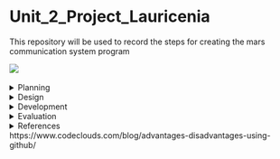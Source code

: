 

# Unit_2_Project_Lauricenia
This repository will be used to record the steps for creating the mars communication system program

![](20191106_121536.gif)


 
<details><summary>Planning</summary>

  Definition of the problem
  ==========================
  My client,the National Aeronautics and Space Administration (NASA) is a U.S. government agency responsible for science and technology related to air and space[1]. The agency launched a competition among the most famous programmers to create a communication system between the Moon and Mars. The current technology limitates the keyboard hardware on each station to 2 push buttons, only 2 100W lights buzzers are available and the exchange of messages between the stations is only possible using the binary language. The requirement outlined by the agency was a system that allows the users in the stations to communicate seamlessly using English making use of the precarious technology available.
  
  Proposed solution
  ===================
 Taking into account that the users must be able to write and receive messages in english despite the fact that the technology can only send/receive messages using binary, the new system must include a program that executes the conversion between these two languages. The sender will input the english message, the message will be converted and output using the light buzzers. The receiver must read the binary (1-On/ 0-off) and input the binary into a program that will convert it back to english. Thus, the system will have two big parts one that allows the user to input the message in english and converts the english message into binary(bulbs) and other that converts the binary message into english. 
 The system will be developed by using arduino. I chose arduino because it is relatively less expensive than the rest of the microcontrollers platforms, it has an easy language and it's ready structure makes the wiring and testing process much easier and faster. Arduino also has a large internet comunity and a website that provides many examples and explanations of it's features. It also has online simulators, I used tinkercad, that allows me to test smaller parts of the program, or work on the system when I dont have a physical arduino available. I am also using Git Hub to record all the steps of the creation of the Mars-Moon communication system. Git hub helps in the organization and keeping track of the progress of the project.
 Since this project is meant to be used in mars and moon, communication with earth for assistance may be difficult. Thus, one of the important goals for these project is making sure that the system is simpliflied and organized in such a way that will be easy for the users to understand and learn how to use it to (usability).

  Success criteria 
  ====================
  These are the measurable outcomes :
  1. The system can input message(in english/binary);
  1. The binary message can be shown using bulbs;
  1. The english message converted from binary can be shown on the LCD;
  1. System can convert messages from  english to binary;
  1. System can convert messages from binary to english;
  1. Usability.
  
 
<p></details>
 

<details><summary>Design</summary>
  
  System diagram
  ==============
  
  English Input and Conversion to Binary
  ----------------------
  This image illustrates the english input and conversion function of the system. The buttons serve as the input : button 1 - by which will browse through the options available (alphabet,numbers: 0-9, space, send, delete) and the button 2- by which the user can choose the option. When the user chooses the option "SEND" the message will be converted to binary and the binary message will be directed to the system in FIG.
   ![](enginputSD.png)
   *Fig. 1: English input and conversion*
   
  Binary Output
   --------------------------
The binary message will be output by a system of 2 light buzzers: one that keeps track of the time and the counting by blinking every second and other that keeps track of the binary message received by turning off when it is 0 and on when it is 1. Everytime the "clock" lamp turns on, represents one digit of the binary. On the final program this part will be directly linked with the system in figure .
   ![](outputbinSD.png)
   *Fig. 2: Binary output*
   
   Binary input and Conversion to English
   ---------------------
   Once the light buzzers are starting to output the binary message, the user should be ready to read the zeros and ones and input them in another part of the system responsible for the conversion from binary to english by using a similar input system as of the english input, however with less options since to write binary, its only necessary 1 and 0. The English message resultant from the conversion will be output on the LCD.
   ![](bintoengSD.png)
  *Fig. 3 : Binary input and conversion*
 
  Algorithms flow diagram
  ====================
  
  Flow chart for the English Input and conversion to binary program
  ----------------
  ![](englishinputandconversion.png)
  *Fig. 4 : English input*
  
  ![](2ndpartengtobin.png)
 *Fig. 5 :English to binary and binary output*

  
  Flow chart for the Binary input and conversion to english program
  -----------------
  
  ![](FD-bintoenglish.png)
  *Fig.6 : Binary input and binary to english*
  
  ![](2ndpartbintoeng.png)
 *Fig. 7: Binary to english-part2*
 
 
  Test plan
  ============
  ![](test.png)
  *Fig. 8: Test plan*
  
<p></details>
 
 
<details><summary>Development</summary>
 
First steps
---------------
 In the process of brainstorming the ideas for the project, many single short programs were tested. At the end most of them were used in some parts of the system and helped in the process of building the system, for example, to test the binary output functionality,the program in Fig.9 was used:
 
 ## Single led blink program
 ![](blinky.gif)
 *Fig. 9- single led blink*
 
 ```.sh
 void setup()
{
  //pinMode(pin, mode)
  
 /*
 *This function configures the 13 pin to behave as output
 *It changes the electrical behaviour of the pin
 *OUTPUT means the pin can provide a substantial amount of current to other circuits
 */ 
 pinMode(13, OUTPUT);
}

void loop()
{
  //digitalWrite(pin, value)
  //delay(milliseconds)
  
  /*
  *This function sets writes the HIGH value to the 13 pin
  *HIGH means that its voltage will be set to 5V (the light will light on)
  */
 digitalWrite(13, HIGH);
   ```
 
 ## 8 lcds
 -This program forms numbers from 0 to 1 with the leds using boolean logic. (ended up not being used but helped in the understanding of binary)
 
 ![](8lcd.gif)
 *Fig. 10- the 8 lcd*
 
 ```.sh
 bool  a = ( !A & !C ) | B | ( A & C );
bool  b = ( !B & !C ) | ( A & !C )  | ( A & !B & C );
bool  c = ( !A & !C ) | ( B & !C );
bool  d = ( !A & !C ) | ( !A & B ) | ( B & !C ) | ( A & !B & C );
bool  e = ( !B & !C ) | ( A & B ) | C ;
bool  f = (!B & !C) | ( !A & B ) | ( B & C ) | ( !A & !B & C );
bool  g = ( A & !C ) | ( B & !C ) | ( !A & B ) | ( A & !B & C ) ;
 
  
digitalWrite(out1, a );
digitalWrite(out2, b );
digitalWrite(out3, c );
digitalWrite(out4, d );
digitalWrite(out5, e );
digitalWrite(out6, f );
digitalWrite(out7, g );
                     
 ```
 ## Convert binary to decimal
 -This program converts a decimal input by the user into binary representation(this program was used in the conversion of binary to english )
 ```.sh
 String numb = "";
int remainder;
int sum=0;
int i = 0;

void setup()
{
 Serial.begin(9600);
  Serial.println("You have 5 seconds to put the binary number");
  delay(5000);
  while (Serial.available() > 0) {
    char inChar = Serial.read();
    numb += inChar;
  }
  delay(1000);
  int result = numb.toInt();
  while (result > 0) {
remainder = result % 10;
    
   // https://forum.arduino.cc/index.php?topic=2392.0
  sum = sum + remainder * ( 0.5 + pow(2,i) );
  result = result / 10;
    i++;
  }
   Serial.println(sum);
}

void loop()
{ 
}               
```


 The algorithms for the Mars-Moon communication system
 -------------------

## English Input System  

```.sh
// include the library code:
#include <LiquidCrystal.h>
// add all the letters and digits to the keyboard
String keyboard[]={"SEND", "DEL", "SPACE", "A", "B", "C", "D", "E", "F", "G", "H", "I", "J", "K", "L", "M", "N", "O", "P", "Q", "R", "S", "T", "U", "V", "W", "X", "Y", "Z", "0", "1", "2", "3", "4", "5", "6", "7", "8", "9", };

int numOptions = 39; //size of keyboard

int index = 0; 

String text = "";//variable to store input


// initialize the library with the numbers of the interface pins
LiquidCrystal lcd(12, 11, 5, 4, 9, 8);

void setup() {
  // set up the LCD's number of columns and rows:
  lcd.begin(16, 2);
  attachInterrupt(0, changeLetter, RISING);//button A in port 2
  attachInterrupt(1, selected, RISING);//button B in port 3
}

void loop() {
  // set the cursor to column 0, line 1
  // (note: line 1 is the second row, since counting begins with 0):
  lcd.clear();
  lcd.setCursor(0, 0);
  //print keyboard option
  lcd.print(keyboard[index]);
  lcd.setCursor(0, 1);
  //print input
  lcd.print(text);
  delay(100);
}

//This function changes the keyboard option
void changeLetter(){
  //debounce function
  static unsigned long last_interrupt_time = 0;
  unsigned long interrupt_time = millis();
  if (interrupt_time - last_interrupt_time > 200)
  {
  
    last_interrupt_time = interrupt_time;// If interrupts come faster than 200ms
    index++;
      //check for the max row number
    if(index==numOptions){
      index=0; //loop back to first row
    } 
  }
}

//this function adds the letter to the text or send the msg
void selected(){
//debounce function
  static unsigned long last_interrupt_time = 0;
  unsigned long interrupt_time = millis();
  if (interrupt_time - last_interrupt_time > 200)
  {
  
    last_interrupt_time = interrupt_time;// If interrupts come faster than 200ms
    
    String key = keyboard[index];
    //if DEL is selected, the last character stored in the "text" variable is deleted
    if (key == "DEL")
    {
      int len = text.length();
      text.remove(len-1);
    }
    //if SEND is selected, the "text" variable is emptied
    else if(key == "SEND")
    {
      text="";
    }
    //if SPACE is selected, a space is added to the "text" variable
    else if(key == "SPACE")
    { 
      text += " ";
    }
    //if any of the characters and numbers are selected, they are stored to the "text" variable
    else{
      text+= key;
    }
    //after an option is selected, the program loops back to the first option
    index = 0; 
  }
  
  
}
```
The following steps summarize the algorithms to input the english message into the system:
1. include the <LiquidCrystal.h> library
1. define variables (keyboard, index, numOptions, text);
1. initialize the library
1.set up LCD
1.set interrupts
1.turn on LCD
1.position cursor for each value to be printed
1.print keyboard and text on LCD
1. In changeletter() interrupt: 
  - debounce button
  - add index (change option on LCD)
  -if index equals to numOptions (If it is the last option), then reset index to zero and the program returns to the main loop.
1. In selectletter() interrupt:
  -debounce button
  - if DEL is selected, the last character stored in the "text" variable is deleted
  - if SEND is selected, the "text" variable is emptied
  -if SPACE is selected, a space is added to the "text" variable
  - if any of the characters/numbers are selected, they are added to the "text" variable
  -after an option is selected, the index resets to zero and the program returns to the main loop


## Convert English to binary and output through light buzzers
```.sh
String engtext= "THIS IS A TEST";
int lightBulb1=6;
int lightBulb2=7;
char toconvert;

void setup()
{
  Serial.begin(9600);
  pinMode(lightBulb1,OUTPUT);
  pinMode(lightBulb2,OUTPUT);
}

void loop()
{
  //separate the message in characters
  for ( int n=0; n < engtext.length(); n++)
  {
   toconvert= engtext.charAt(n);
    Serial.println(toconvert); 
    //send character to engtobin function to convert it to binary
     engTobin(toconvert);
  }
  digitalWrite(lightBulb2, LOW);
  delay(2000);
  digitalWrite(lightBulb1, HIGH);
  digitalWrite(lightBulb2, HIGH);
  delay(100);
  digitalWrite(lightBulb1, LOW);
  digitalWrite(lightBulb2, LOW);
  
  
  while(1)
  {
    //stop loop 
  }
}
//function to convert the character into binary
void engTobin(char x)
{
  switch(toconvert)
  {
    //every character has a binary representation
    case 'A':
      Serial.println("000001");
      binToLightBulb("000001");
      break;
    case 'B':
      Serial.println("000010");
      binToLightBulb("000010");
      break;
    case 'C':
      Serial.println("000011");
      binToLightBulb("000011");
      break;
    case 'D':
      Serial.println("000100");
      binToLightBulb("000100");
      break;
    case 'E':
      Serial.println("000101");
      binToLightBulb("000101");
      break;
    case 'F':
      Serial.println("000110");
      binToLightBulb("000110");
      break;
    case 'G':
      Serial.println("000111");
      binToLightBulb("000111");
      break;
    case 'H':
      Serial.println("001000");
      binToLightBulb("001000");
      break;
    case 'I':
      Serial.println("001001");
      binToLightBulb("001001");
      break;
    case 'J':
      Serial.println("001010");
      binToLightBulb("001010");
      break;
    case 'K':
      Serial.println("001011");
      binToLightBulb("001011");
      break;
    case 'L':
      Serial.println("001100");
      binToLightBulb("001100");
      break;
    case 'M':
      Serial.println("001101");
      binToLightBulb("001101");
      break;
    case 'N':
      Serial.println("001110");
      binToLightBulb("001110");
      break;
    case 'O':
      Serial.println("001111");
      binToLightBulb("001111");
      break;
    case 'P':
      Serial.println("010000");
      binToLightBulb("010000");
      break;
    case 'Q':
      Serial.println("010001");
      binToLightBulb("010001");
      break;
    case 'R':
      Serial.println("010010");
      binToLightBulb("010010");
      break;
    case 'S':
      Serial.println("010011");
      binToLightBulb("010011");
      break;
    case 'T':
      Serial.println("010100");
      binToLightBulb("010100");
      break;
    case 'U':
      Serial.println("010101");
      binToLightBulb("010101");
      break;
    case 'V':
      Serial.println("010110");
      binToLightBulb("000010");
      break;
    case 'W':
      Serial.println("010111");
      binToLightBulb("010111");
      break;
    case 'X':
      Serial.println("011000");
      binToLightBulb("011000");
      break;
    case 'Y':
      Serial.println("011001");
      binToLightBulb("011001");
      break;
     case 'Z':
      Serial.println("011010");
      binToLightBulb("011010");
      break; 
    case '1':
      Serial.println("011011");
      binToLightBulb("011011");
      break;
    case '2':
      Serial.println("011100");
      binToLightBulb("011100");
      break; 
    case '3':
      Serial.println("011101");
      binToLightBulb("011101");
      break; 
    case '4':
      Serial.println("011110");
      binToLightBulb("011110");
      break; 
    case '5':
      Serial.println("011111");
      binToLightBulb("011111");
      break; 
    case '6':
      Serial.println("100000");
      binToLightBulb("100000");
      break;
    case '7':
      Serial.println("100001");
      binToLightBulb("100001");
      break;
    case '8':
      Serial.println("100010");
      binToLightBulb("100010");
      break; 
     case '9':
      Serial.println("100011");
      binToLightBulb("100011");
      break;
     case '0':
      Serial.println("100100");
      binToLightBulb("100100");
      break;
      case ' ':
      Serial.println("100101");
      binToLightBulb("100101");
      break; 
    default:
      digitalWrite(lightBulb1, LOW);
    
    
  }
    
}

//show binary through lamps 
void binToLightBulb(char x[]){
 
  for(int i=0; i < 6;i++){
    //this is the clock, ON
    digitalWrite(lightBulb1,HIGH);
    
    //read one bit of the msg
    char bit = x[i];
    Serial.println(bit);
    
    //when binary equals 0 turn lamp on(buzzers work the opposite way);
    if (bit=='0'){
      digitalWrite(lightBulb2, HIGH);
    }else{
      digitalWrite(lightBulb2, LOW);
    }
    //wait a second
    delay(1000);
    //turn off CLOCK
    digitalWrite(lightBulb1,LOW);
    delay(1000);
  }
  
}
```
The following steps summarize the algorithms to convert english to binary:
1. define variables
1. set the light buzzers as outputs
1. separate the message in characters
1. send the characters to the function engtobin() to convert it them their binary representation
1. send the binary representation to the function binToLight() to show the ouput
1. the binary number is separated into digits
1. When digit equals zero, light is turned on, else, it is turned off.
1. The other light buzzer turns on for one second while the binary light buzzers outputs the binary digits.
1.The while loop prevents the program from repeting itself unnecessary

Keyboard values table 
--------
![](keyboard1.png)
*Fig. 11: English keyboard options and their functions*

## Convert binary to english
```.sh
// include the library code:
#include <LiquidCrystal.h>
int index = 0; 
// add all options to the keyboard
String keyboard[]={"SEND","DEL", "0", "1"};

int numOptions = 4; //size of keyboard

String bin = ""; //where the binary will be stored(input) in string data format

long int todecode; //binary number in int data format

int bidigit; //digit of the binary number

int decimal; //decimal representation of the binary number

int i; //iteration

String text;
// initialize the library with the numbers of the interface pins
LiquidCrystal lcd(12, 11, 5, 4, 9, 8);

void setup() {
  // set up the LCD's number of columns and rows:
  lcd.begin(16, 2);
  Serial.begin(9600);
  //set interrupts
  attachInterrupt(0, changeLetter, RISING);//button A in port 2
  attachInterrupt(1, selected, RISING);//button B in port 3
}

void loop() {
  
  // (note: line 1 is the second row, since counting begins with 0):
  //clear lcd
  lcd.clear();
  //set the cursor to column 0, line 0 and print keyboard option
  lcd.setCursor(0, 0);
  lcd.print(keyboard[index]);
  //set the cursor to column 6, line 1 and print binary input message
  lcd.setCursor(6, 0);
  lcd.print(bin);
  //set the cursor to column 0, line 1 and print the text converted from binary input 
  lcd.setCursor(0, 1);
  lcd.print(text);
  
  delay(100);
}

//This function changes the keyboard option
void changeLetter(){
  //debouce function
  static unsigned long last_interrupt_time = 0;
  unsigned long interrupt_time = millis();
 
  if (interrupt_time - last_interrupt_time > 200)
  {
  
    last_interrupt_time = interrupt_time;// If interrupts come faster than 200ms, assum
    index++;
      //check for the max row number
    if(index==numOptions){
      index=0; //loop back to first row
    } 
 }
}

//this function adds the letter to the text or send the msg
void selected(){
 //debounce function
  static unsigned long last_interrupt_time = 0;
  unsigned long interrupt_time = millis();
  if (interrupt_time - last_interrupt_time > 200)
  {
  
    last_interrupt_time = interrupt_time;// If interrupts come faster than 200ms
    
    String key = keyboard[index];
    //if DEL is selected, the last character stored in the "bin" variable is deleted
    if (key == "DEL")
    {
      int len = text.length();
      text.remove(len-1);
    }
    //if SENT is selected, the binary is converted to decimal
    else if(key == "SEND")
    {
      todecode = bin.toInt();
      while (todecode > 0) {
        remainder = todecode % 10;
          
        bidigit = decimal + bidigit * ( 0.5 + pow(2,i) );
        
        todecode = todecode / 10;
        i++;
      }
      Serial.println(decimal);
      //The decimal is sent to the bintoeng function
      bintoeng(decimal);
      //the input is set to empty again
      bin = " ";
      //restart all the variables in the conversion process
      decimal=0;
      i=0;
      delay(100); 
    }
    ////if any of the numbers are selected, they are stored to the "bin" variable
    else{
      bin+= key;
    }
    index = 0; //restart the index
  }
  
  
}

//function to convert decimal to character
void bintoeng(int sum){
  //each decimal represent a binary that represents a character
  switch(sum){
  case 1:
    Serial.println("A");
    text += "A";
    break;
  case 2:
    Serial.println("B");
    text += "B";  
    break;
  case 3:
    Serial.println("C");
    text += "C";  
    break;
  case 4:
    Serial.println("D");
    text += "D";
    break;
  case 5:
    Serial.println("E");
    text += "E";  
    break;
  case 6:
    Serial.println("F");
    text += "F"; 
    break;
  case 7:
    Serial.println("G");
    text += "G";
    break;
  case 8:
    Serial.println("H");
    text += "H";  
    break;
  case 9:
    Serial.println("I");
    text += "I";
    break;
  case 10:
    Serial.println("J");
    text += "J"; 
    break;
  case 11:
    Serial.println("K");
    text += "K";
    break;
  case 12:
    Serial.println("L");
    text += "L"; 
    break;
  case 13:
    Serial.println("M");
    text += "M"; 
    break;
  case 14:
    Serial.println("N");
    text += "N";
    break;
  case 15:
    Serial.println("O");
    text += "O";
    break;
  case 16:
    Serial.println("P");
    text += "P";
    break;
  case 17:
    Serial.println("Q");
    text += "Q";
     break;
  case 18:
    Serial.println("R");
    text += "R";
     bin = " ";
    break;
  case 19:
    Serial.println("S");
    text += "S";
    break;
  case 20:
    Serial.println("T");
    text += "T";
    break;
  case 21:
    Serial.println("U");
    text += "U";
    break;
  case 22:
    Serial.println("V");
    text += "V";
     bin = " ";
    break;
  case 23:
    Serial.println("W");
    text += "W"; 
    break;
  case 24:
    Serial.println("X");
    text += "X";
    break;
  case 25:
    Serial.println("Y");
    text += "Y"; 
    break;
  case 26:
    Serial.println("Z");
    text += "Z";
    break;
  case 27:
    Serial.println("1");
    text += "1";
    break;
  case 28:
    Serial.println("2");
    text += "2"; 
    break;
  case 29:
    Serial.println("3");
    text += "3";
    break;
  case 30:
    Serial.println("4");
    text += "4";
    break;
  case 31:
    Serial.println("5");
    text += "5";
    break;
  case 32:
    Serial.println("6");
    text += "6";
    break;
  case 33:
    Serial.println("7");
    text += "7";
    break;
  case 34:
    Serial.println("8");
    text += "8";
    break;
  case 35:
    Serial.println("9");
    text += "9";
    break;
  case 36:
    Serial.println("0");
    text += "0";
    break;
  case 37:
    Serial.println(" ");
    text += " ";
    break;
  }
}   
```
The following steps summarize the algorithms to convert binary to english :
include the <LiquidCrystal.h> library
1. define variables (keyboard, index, numOptions, bin, todecode,bidigit, decimal,i, text);
1. initialize the library
1.set up LCD
1.set up interrupts
1.turn on LCD
1.position cursor for each value to be printed
1.print keyboard,bin and text on LCD
1. In changeletter() interrupt: 
  - debounce button
  - add index (change option on LCD)
  -if index equals to numOptions (If it is the last option), then reset index to zero and the program returns to the main loop.
1. In selectletter() interrupt:
  -debounce button
  - if DEL is selected, the last character stored in the "text" variable is deleted
  - if SEND is selected:
  *the binary message in "bin" is converted into integer
  *the binary number is converted into decimal number
  *variables  decimal and i, used in the conversion are reset to zero;
  *the "bin" variable is emptied;*
  - if 1 or 0 are selected, they are added to the "text" variable
  -after an option is selected, the index resets to zero and the program returns to the main loop
1. dectoeng function:
  -The character that represents the decimal number is added to the "text" string.
  
keyboard values table
-----------
![](keyboard2.png)
*Fig. 12: Binary Keyboard options and functions*

<p></details>


<details><summary>Evaluation</summary>
  
  Evidence of success criteria
  =========================
  
  
  Recommendations for the future 
  ====================


-----------------------------------
 ## What is usability?

```
In software engineering, usability is the degree to which a software can be used by specified consumers to achieve quantified objectives with effectiveness, efficiency, and satisfaction in a quantified context of use.[2]
```




PROTOCOL
==============
|Protocol's name | created by | Used in |
|----------------|------------|----------|
| IP | Vint Cerf & Robert E.Kahn| host or network interface identification and location addressing|
| FTP| Abhay Bhusan| transfering files between client and server|
| SSH| Tatu Ylönen| log into a remote machine and execute commands|
|SMTP| RFC 82l| sending/receiving email|
|Telnet| UCLA| allows you to connect to remote computers(hosts)|
|POP3| Mark Crisein|email protocol -> receive/send emails, allows you to download emails|
|HTTP| Tim Berners-Lee | worlwide web: transfer data over the web|
|VPN| Gurdeep Singhpal| a secure tunnel between two or more devices used to protect private web traffic from snooping, interference, and censorship.| 

How will the information on this project be transmitted 
---------------------------------------
1- when my computer is sending the message, one specific light buzzer of all the computers must start blinking
2- when it is sent, the light must stay on till the message is open and off for the computers that will not recieve the message.

 <p></details>
   
  
 <details><summary>References</summary>
 [1]https://www.nasa.gov/audience/forstudents/5-8/features/nasa-knows/what-is-nasa-58.html  
 [2]“Usability.” Usability - Computer Science Wiki, computersciencewiki.org/index.php/Usability.
 [3]https://www.arduino.cc/en/guide/introduction
 <p></details> 
https://www.codeclouds.com/blog/advantages-disadvantages-using-github/
